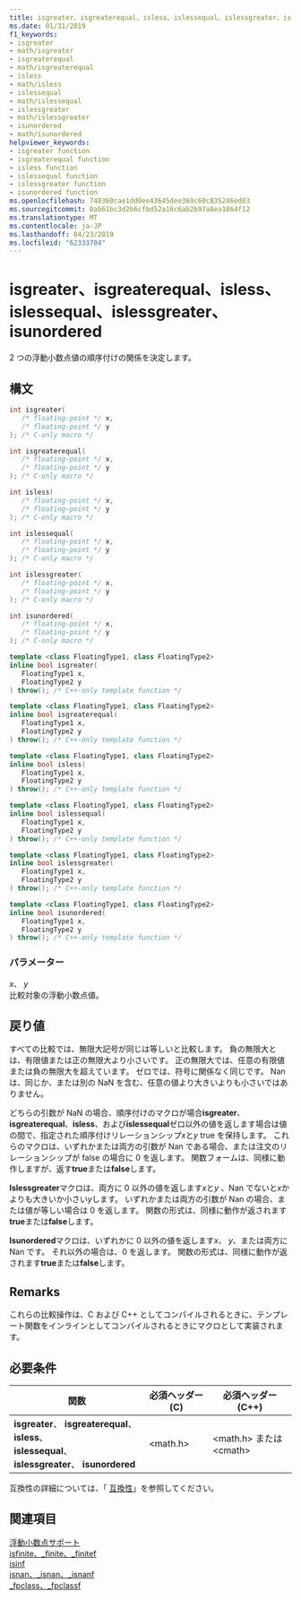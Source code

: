 ```yaml
---
title: isgreater、isgreaterequal、isless、islessequal、islessgreater、isunordered
ms.date: 01/31/2019
f1_keywords:
- isgreater
- math/isgreater
- isgreaterequal
- math/isgreaterequal
- isless
- math/isless
- islessequal
- math/islessequal
- islessgreater
- math/islessgreater
- isunordered
- math/isunordered
helpviewer_keywords:
- isgreater function
- isgreaterequal function
- isless function
- islessequal function
- islessgreater function
- isunordered function
ms.openlocfilehash: 748360cae1dd0ee43645dee369c60c835246ed03
ms.sourcegitcommit: 0ab61bc3d2b6cfbd52a16c6ab2b97a8ea1864f12
ms.translationtype: MT
ms.contentlocale: ja-JP
ms.lasthandoff: 04/23/2019
ms.locfileid: "62333704"
---
```

# <a name="isgreater-isgreaterequal-isless-islessequal-islessgreater-isunordered"></a>isgreater、isgreaterequal、isless、islessequal、islessgreater、isunordered

2 つの浮動小数点値の順序付けの関係を決定します。

## <a name="syntax"></a>構文

```C
int isgreater(
   /* floating-point */ x,
   /* floating-point */ y
); /* C-only macro */

int isgreaterequal(
   /* floating-point */ x,
   /* floating-point */ y
); /* C-only macro */

int isless(
   /* floating-point */ x,
   /* floating-point */ y
); /* C-only macro */

int islessequal(
   /* floating-point */ x,
   /* floating-point */ y
); /* C-only macro */

int islessgreater(
   /* floating-point */ x,
   /* floating-point */ y
); /* C-only macro */

int isunordered(
   /* floating-point */ x,
   /* floating-point */ y
); /* C-only macro */
```

```C++
template <class FloatingType1, class FloatingType2>
inline bool isgreater(
   FloatingType1 x,
   FloatingType2 y
) throw(); /* C++-only template function */

template <class FloatingType1, class FloatingType2>
inline bool isgreaterequal(
   FloatingType1 x,
   FloatingType2 y
) throw(); /* C++-only template function */

template <class FloatingType1, class FloatingType2>
inline bool isless(
   FloatingType1 x,
   FloatingType2 y
) throw(); /* C++-only template function */

template <class FloatingType1, class FloatingType2>
inline bool islessequal(
   FloatingType1 x,
   FloatingType2 y
) throw(); /* C++-only template function */

template <class FloatingType1, class FloatingType2>
inline bool islessgreater(
   FloatingType1 x,
   FloatingType2 y
) throw(); /* C++-only template function */

template <class FloatingType1, class FloatingType2>
inline bool isunordered(
   FloatingType1 x,
   FloatingType2 y
) throw(); /* C++-only template function */
```

### <a name="parameters"></a>パラメーター

*x*、 *y*<br/>
比較対象の浮動小数点値。

## <a name="return-value"></a>戻り値

すべての比較では、無限大記号が同じは等しいと比較します。 負の無限大とは、有限値または正の無限大より小さいです。 正の無限大では、任意の有限値または負の無限大を超えています。 ゼロでは、符号に関係なく同じです。 Nan は、同じか、または別の NaN を含む、任意の値より大きいよりも小さいではありません。

どちらの引数が NaN の場合、順序付けのマクロが場合**isgreater**、 **isgreaterequal**、**isless**、および**islessequal**ゼロ以外の値を返します場合は値の間で、指定された順序付けリレーションシップ*x*と*y* true を保持します。 これらのマクロは、いずれかまたは両方の引数が Nan である場合、または注文のリレーションシップが false の場合に 0 を返します。 関数フォームは、同様に動作しますが、返す**true**または**false**します。

**Islessgreater**マクロは、両方に 0 以外の値を返します*x*と*y* 、Nan でないと*x*かよりも大きいか小さい*y*します。 いずれかまたは両方の引数が Nan の場合、または値が等しい場合は 0 を返します。 関数の形式は、同様に動作が返されます**true**または**false**します。

**Isunordered**マクロは、いずれかに 0 以外の値を返します*x*、 *y*、または両方に Nan です。 それ以外の場合は、0 を返します。 関数の形式は、同様に動作が返されます**true**または**false**します。

## <a name="remarks"></a>Remarks

これらの比較操作は、C および C++ としてコンパイルされるときに、テンプレート関数をインラインとしてコンパイルされるときにマクロとして実装されます。

## <a name="requirements"></a>必要条件

|関数|必須ヘッダー (C)|必須ヘッダー (C++)|
|--------------|---------------------------|-------------------------------|
| **isgreater**、 **isgreaterequal**、**isless**、<br/>**islessequal**、 **islessgreater**、 **isunordered** | \<math.h> | \<math.h> または \<cmath> |

互換性の詳細については、「 [互換性](../../c-runtime-library/compatibility.md)」を参照してください。

## <a name="see-also"></a>関連項目

[浮動小数点サポート](../../c-runtime-library/floating-point-support.md)<br/>
[isfinite、_finite、_finitef](finite-finitef.md)<br/>
[isinf](isinf.md)<br/>
[isnan、_isnan、_isnanf](isnan-isnan-isnanf.md)<br/>
[_fpclass、_fpclassf](fpclass-fpclassf.md)<br/>
